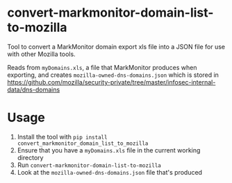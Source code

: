 # convert-markmonitor-domain-list-to-mozilla

Tool to convert a MarkMonitor domain export xls file into a JSON file for use with other Mozilla tools.

Reads from `myDomains.xls`, a file that MarkMonitor produces when exporting, and
creates `mozilla-owned-dns-domains.json` which is stored in https://github.com/mozilla/security-private/tree/master/infosec-internal-data/dns-domains

# Usage

1. Install the tool with `pip install convert_markmonitor_domain_list_to_mozilla`
2. Ensure that you have a `myDomains.xls` file in the current working directory
3. Run `convert-markmonitor-domain-list-to-mozilla`
4. Look at the `mozilla-owned-dns-domains.json` file that's produced